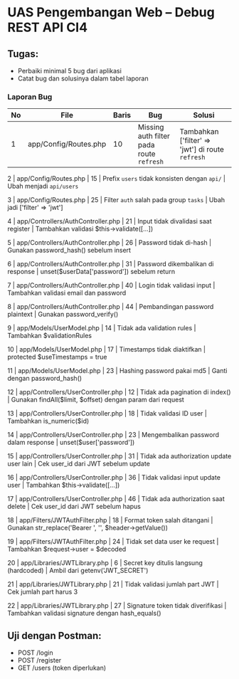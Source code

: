 # UAS Pengembangan Web – Debug REST API CI4

## Tugas:
- Perbaiki minimal 5 bug dari aplikasi
- Catat bug dan solusinya dalam tabel laporan

### Laporan Bug
No  | File                                 | Baris | Bug                                          | Solusi
----|--------------------------------------|-------|----------------------------------------------|--------------------------------------------------------------
1   | app/Config/Routes.php                | 10    | Missing auth filter pada route `refresh`     | Tambahkan ['filter' => 'jwt'] di route `refresh`

2   | app/Config/Routes.php                | 15    | Prefix `users` tidak konsisten dengan `api/` | Ubah menjadi `api/users`

3   | app/Config/Routes.php                | 25    | Filter `auth` salah pada group `tasks`       | Ubah jadi ['filter' => 'jwt']

4   | app/Controllers/AuthController.php   | 21    | Input tidak divalidasi saat register         | Tambahkan validasi $this->validate([...])

5   | app/Controllers/AuthController.php   | 26    | Password tidak di-hash                       | Gunakan password_hash() sebelum insert

6   | app/Controllers/AuthController.php   | 31    | Password dikembalikan di response            | unset($userData['password']) sebelum return

7   | app/Controllers/AuthController.php   | 40    | Login tidak validasi input                   | Tambahkan validasi email dan password

8   | app/Controllers/AuthController.php   | 44    | Pembandingan password plaintext              | Gunakan password_verify()

9   | app/Models/UserModel.php             | 14    | Tidak ada validation rules                   | Tambahkan $validationRules

10  | app/Models/UserModel.php             | 17    | Timestamps tidak diaktifkan                  | protected $useTimestamps = true

11  | app/Models/UserModel.php             | 23    | Hashing password pakai md5                   | Ganti dengan password_hash()

12  | app/Controllers/UserController.php   | 12    | Tidak ada pagination di index()              | Gunakan findAll($limit, $offset) dengan param dari request

13  | app/Controllers/UserController.php   | 18    | Tidak validasi ID user                       | Tambahkan is_numeric($id)

14  | app/Controllers/UserController.php   | 23    | Mengembalikan password dalam response        | unset($user['password'])

15  | app/Controllers/UserController.php   | 31    | Tidak ada authorization update user lain     | Cek user_id dari JWT sebelum update

16  | app/Controllers/UserController.php   | 36    | Tidak validasi input update user             | Tambahkan $this->validate([...])

17  | app/Controllers/UserController.php   | 46    | Tidak ada authorization saat delete          | Cek user_id dari JWT sebelum hapus

18  | app/Filters/JWTAuthFilter.php        | 18    | Format token salah ditangani                 | Gunakan str_replace('Bearer ', '', $header->getValue())

19  | app/Filters/JWTAuthFilter.php        | 24    | Tidak set data user ke request               | Tambahkan $request->user = $decoded

20  | app/Libraries/JWTLibrary.php         | 6     | Secret key ditulis langsung (hardcoded)      | Ambil dari getenv('JWT_SECRET')

21  | app/Libraries/JWTLibrary.php         | 21    | Tidak validasi jumlah part JWT               | Cek jumlah part harus 3

22  | app/Libraries/JWTLibrary.php         | 27    | Signature token tidak diverifikasi           | Tambahkan validasi signature dengan hash_equals()
## Uji dengan Postman:
- POST /login
- POST /register
- GET /users (token diperlukan)